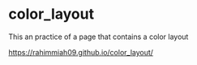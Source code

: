 # color_layout
This an practice of a page that contains a color layout

 https://rahimmiah09.github.io/color_layout/
